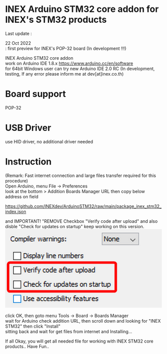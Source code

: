 # INEX Arduino STM32 core addon for INEX's STM32 products

Last update :

22 Oct 2022  
 : first preview for INEX's POP-32 board (In development !!!)

INEX Arduino STM32 core addon  
work on Arduino IDE 1.8.x https://www.arduino.cc/en/software  
for 64bit Windows user can try new Arduino IDE 2.0 RC
(In development, testing, If any error please inform me at dev[at]inex.co.th)  

# Board support
POP-32  

# USB Driver
use HID driver, no additional driver needed

# Instruction
(Remark: Fast internet connection and large files transfer required for this procedure)  
Open Arduino, menu File -> Preferences  
look at the bottom > Addition Boards Manager URL then copy below address on field  

https://github.com/INEXdev/ArduinoSTM32/raw/main/package_inex_stm32_index.json

and IMPORTANT! "REMOVE Checkbox "Verify code after upload"
and also disble "Check for updates on startup" keep working on this version.
![alt text](https://github.com/INEXdev/ArduinoAVR/raw/main/EditPreference.png)

click OK, then goto menu Tools -> Board -> Boards Manager  
wait for Arduino check addition URL, then scroll down and looking for "INEX STM32" then click "Install"  
sitting back and wait for get files from internet and Installing...  

If all Okay, you will get all needed file for working with INEX STM32 core products.. Have Fun..  
